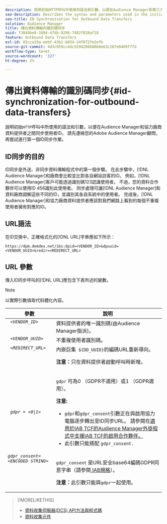 ```yaml
---
description: 說明初始HTTP呼叫中使用的語法和引數，以便在Audience Manager和第三方資料提供者之間同步使用者ID。 請先連絡您的Adobe Audience Manager顧問，再嘗試進行第一個ID同步作業。
seo-description: Describes the syntax and parameters used in the initial HTTP call to synchronize user IDs between Audience Manager and a third-party data provider. Contact your Adobe Audience Manager consultant before attempting your first ID synchronization.
seo-title: ID Synchronization for Outbound Data Transfers
solution: Audience Manager
title: 傳出資料傳輸的識別碼同步
uuid: f3849be8-1094-47db-9296-7482f020af18
feature: Outbound Data Transfers
exl-id: 02cca19a-eebf-43b2-b034-24f072fe2efb
source-git-commit: 4d3c859cc4dc5294286680b0e63c287e0409f7fd
workflow-type: tm+mt
source-wordcount: '327'
ht-degree: 2%

---
```


# 傳出資料傳輸的識別碼同步{#id-synchronization-for-outbound-data-transfers}

說明初始`HTTP`呼叫中所使用的語法和引數，以便在Audience Manager和協力廠商資料提供者之間同步使用者ID。 請先連絡您的Adobe Audience Manager顧問，再嘗試進行第一個ID同步作業。

<!-- c_id_sync_out.xml -->

## ID同步的目的

ID同步是外送、非同步資料傳輸程式中的第一個步驟。 在此步驟中，[!DNL Audience Manager]和廠商會比較並比對各自網站訪客的ID。 例如，[!DNL Audience Manager]客戶可能透過識別碼123認識使用者。 不過，您的資料合作夥伴可以使用ID 456識別此使用者。 同步處理可讓[!DNL Audience Manager]和資料廠商調解這些不同的ID，並識別其各自系統中的使用者。 完成後，[!DNL Audience Manager]和協力廠商資料提供者應該對我們網路上看到的每個不重複使用者擁有對應的ID。

## URL語法

在ID交換中，正確格式化的[!DNL URL]字串應如下所示：

```
https://dpm.demdex.net/ibs:dpid=<VENDOR_ID>&dpuuid=<VENDOR_UUID>&redir=<REDIRECT_URL>
```

## URL 參數

傳入ID同步呼叫的[!DNL URL]應包含下表所述的變數。

>[!NOTE]
>
>以實際引數值取代斜體化內容。

<table id="table_EB9F4246E2A34ABB8ED06EA458EB186F"> 
 <thead> 
  <tr> 
   <th colname="col1" class="entry"> 參數 </th> 
   <th colname="col2" class="entry"> 說明 </th> 
  </tr> 
 </thead>
 <tbody> 
  <tr valign="top"> 
   <td colname="col1"> <code> <i>&lt;VENDOR_ID&gt;</i> </code> </td> 
   <td colname="col2">資料提供者的唯一識別碼(由<span class="keyword">Audience Manager</span>指派)。 </td> 
  </tr> 
  <tr valign="top"> 
   <td colname="col1"> <code> <i>&lt;VENDOR_UUID&gt;</i> </code> </td> 
   <td colname="col2"> 不重複使用者識別碼。 </td> 
  </tr> 
  <tr valign="top"> 
   <td colname="col1"> <code> <i>&lt;REDIRECT_URL&gt;</i> </code> </td> 
   <td colname="col2">內嵌巨集<code> ${DD_UUID}</code>的編碼URL重新導向。 <p><b>注意：</b>只在資料提供者啟動呼叫時新增。 </p> </td> 
  </tr> 
    </tr> 
  <tr> 
   <td colname="col1"> <code> <i>gdpr = &lt;0|1&gt;</i> </code> </td> 
   <td colname="col2"> <p><code>gdpr</code> 可為0 （GDPR不適用）或1 （GDPR適用）。</p><p><b>注意:</b> <ul><li><code>gdpr</code>和<code>gdpr_consent</code>引數正在與啟用協力電腦逐步轉出至ID同步URL。 請參閱在<a href="../../overview/data-security-and-privacy/aam-iab-plugin.md#aam-activation-partners">適用於IAB TCF的Audience Manager外掛程式中支援IAB TCF的啟用合作夥伴。</a></li><li>此引數只能搭配 <code>gdpr_consent.</code></li></ul></p></td>
  </tr> 
    </tr> 
  <tr valign="top"> 
   <td colname="col1"> <code><i>gdpr_consent=&lt;ENCODED STRING&gt;</i> </code> </td> 
   <td colname="col2"><p><code>gdpr_consent</code> 是URL安全base64編碼GDPR同意字串（請參閱<a href="https://github.com/InteractiveAdvertisingBureau/GDPR-Transparency-and-Consent-Framework/blob/master/URL-based%20Consent%20Passing_%20Framework%20Guidance.md#specifications" format="http" scope="external"> IAB規格</a>）。</p><p><b>注意：</b>此引數只能與<code>gdpr</code>一起使用。</p> </td> 
  </tr> 
 </tbody> 
</table>

>[!MORELIKETHIS]
>
>* [資料收集伺服器(DCS) API方法與程式碼](../../api/dcs-intro/dcs-event-calls/dcs-event-calls.md)
>* [資料收集元件](../../reference/system-components/components-data-collection.md)
